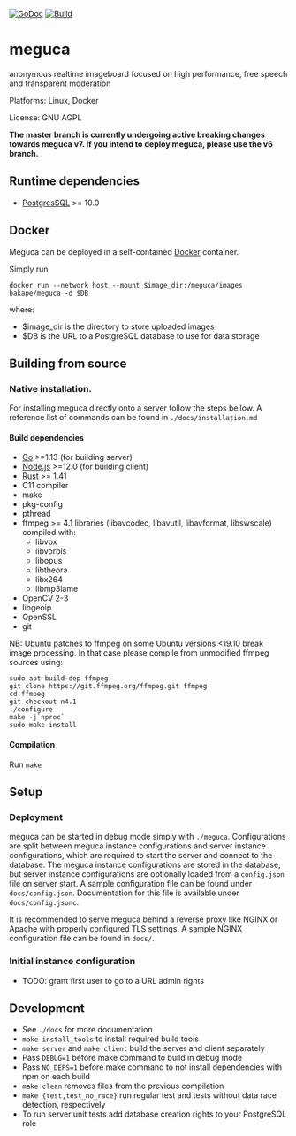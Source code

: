[![GoDoc](https://godoc.org/github.com/bakape/meguca?status.svg)](https://godoc.org/github.com/bakape/meguca)
[![Build](https://github.com/bakape/meguca/workflows/Build/badge.svg?branch=master)](https://github.com/bakape/meguca/actions?query=workflow%3ABuild+branch%3Amaster)

# meguca
anonymous realtime imageboard focused on high performance, free speech and transparent moderation

Platforms: Linux, Docker

License: GNU AGPL


__The master branch is currently undergoing active breaking changes towards meguca v7. If you intend to deploy meguca, please use the v6 branch.__

## Runtime dependencies

* [PostgresSQL](https://www.postgresql.org/download/) >= 10.0

## Docker

Meguca can be deployed in a self-contained [Docker](https://www.docker.com/)
container.

Simply run

```
docker run --network host --mount $image_dir:/meguca/images bakape/meguca -d $DB
```

where:
- $image_dir is the directory to store uploaded images
- $DB is the URL to a PostgreSQL database to use for data storage

## Building from source

### Native installation.

For installing meguca directly onto a server follow the steps bellow.
A reference list of commands can be found in `./docs/installation.md`

#### Build dependencies

* [Go](https://golang.org/doc/install) >=1.13 (for building server)
* [Node.js](https://nodejs.org) >=12.0 (for building client)
* [Rust](https://www.rust-lang.org/) >= 1.41
* C11 compiler
* make
* pkg-config
* pthread
* ffmpeg >= 4.1 libraries (libavcodec, libavutil, libavformat, libswscale)
compiled with:
    * libvpx
    * libvorbis
    * libopus
    * libtheora
    * libx264
    * libmp3lame
* OpenCV 2-3
* libgeoip
* OpenSSL
* git

NB: Ubuntu patches to ffmpeg on some Ubuntu versions <19.10 break image
processing. In that case please compile from unmodified ffmpeg sources using:

```
sudo apt build-dep ffmpeg
git clone https://git.ffmpeg.org/ffmpeg.git ffmpeg
cd ffmpeg
git checkout n4.1
./configure
make -j`nproc`
sudo make install
```

#### Compilation

Run `make`

## Setup

### Deployment

meguca can be started in debug mode simply with `./meguca`.
Configurations are split between meguca instance configurations
and server instance configurations, which are required to start
the server and connect to the database.
The meguca instance configurations are stored in the database, but
server instance configurations are optionally loaded from a `config.json`
file on server start.
A sample configuration file can be found under `docs/config.json`.
Documentation for this file is available under `docs/config.jsonc`.

It is recommended to serve meguca behind a reverse proxy like NGINX or Apache
with properly configured TLS settings. A sample NGINX configuration file can be
found in `docs/`.

### Initial instance configuration

* TODO: grant first user to go to a URL admin rights

## Development

* See `./docs` for more documentation
* `make install_tools` to install required build tools
* `make server` and `make client` build the server and client separately
* Pass `DEBUG=1` before make command to build in debug mode
* Pass `NO_DEPS=1` before make command to not install dependencies with npm on
each build
* `make clean` removes files from the previous compilation
* `make {test,test_no_race}` run regular test and tests without data race
detection, respectively
* To run server unit tests add database creation rights to your PostgreSQL role
